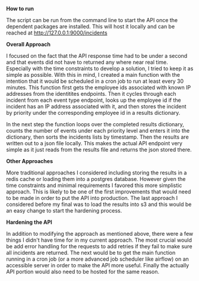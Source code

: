 **How to run**

The script can be run from the command line to start the API once the dependent packages are installed. This will host it locally and can be reached at http://127.0.0.1:9000/incidents

**Overall Approach**

I focused on the fact that the API response time had to be under a second and that events did not have to returned any where near real time. Especially with the time constraints to develop a solution, I tried to keep it as simple as possible. With this in mind, I created a main function with the intention that it would be scheduled in a cron job to run at least every 30 minutes. This function first gets the employee ids associated with known IP addresses from the identitites endpoints. Then it cycles through each incident from each event type endpoint, looks up the employee id if the incident has an IP address associated with it, and then stores the incident by priority under the corresponding employee id in a results dictionary.

In the next step the function loops over the completed results dictionary, counts the number of events under each priority level and enters it into the dictionary, then sorts the incidents lists by timestamp. Then the results are written out to a json file locally. This makes the actual API endpoint very simple as it just reads from the results file and returns the json stored there.

**Other Approaches**

More traditional approaches I considered including storing the results in a redis cache or loading them into a postgres database. However given the time constraints and minimal requirements I favored this more simplistic approach. This is likely to be one of the first improvements that would need to be made in order to put the API into production. The last approach I considered before my final was to load the results into s3 and this would be an easy change to start the hardening process.

**Hardening the API**

In addition to modifying the approach as mentioned above, there were a few things I didn't have time for in my current approach. The most crucial would be add error handling for the requests to add retries if they fail to make sure all incidents are returned. The next would be to get the main function running in a cron job (or a more advanced job scheduler like airflow) on an accessible server in order to make the API more useful. Finally the actually API portion would also need to be hosted for the same reason.
